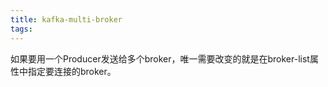 ```yaml
---
title: kafka-multi-broker
tags:
---
```


如果要用一个Producer发送给多个broker，唯一需要改变的就是在broker-list属性中指定要连接的broker。


